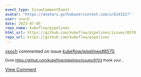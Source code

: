 ```yaml
---
event_type: IssueCommentEvent
avatar: "https://avatars.githubusercontent.com/u/814322?"
user: vsoch
date: 2023-07-05
repo_name: kubeflow/pipelines
html_url: https://github.com/kubeflow/pipelines/issues/8570
repo_url: https://github.com/kubeflow/pipelines
---
```


<a href='https://github.com/vsoch' target='_blank'>vsoch</a> commented on issue <a href='https://github.com/kubeflow/pipelines/issues/8570' target='_blank'>kubeflow/pipelines#8570</a>.

<small>Done https://github.com/kubeflow/pipelines/issues/9703 thank you!...</small>

<a href='https://github.com/kubeflow/pipelines/issues/8570' target='_blank'>View Comment</a>